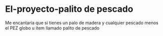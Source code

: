 # El-proyecto-palito de pescado
Me encantaría que si tienes un palo de madera y cualquier pescado menos el PEZ globo u ítem llamado palito de pescado
